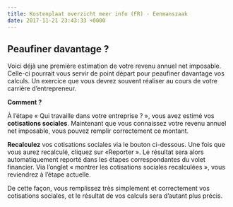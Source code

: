 ```yaml
---
title: Kostenplaat overzicht meer info (FR) - Eenmanszaak
date: 2017-11-21 23:43:33 +0000
---
```

## Peaufiner davantage ?

Voici déjà une première estimation de votre revenu annuel net imposable. Celle-ci pourrait vous servir de point départ pour peaufiner davantage vos calculs. Un exercice que vous devrez souvent réaliser au cours de votre carrière d’entrepreneur.

**Comment ?**

À l’étape « Qui travaille dans votre entreprise ? », vous avez estimé vos **cotisations sociales**. Maintenant que vous connaissez votre revenu annuel net imposable, vous pouvez remplir correctement ce montant.

**Recalculez** vos cotisations sociales via le bouton ci-dessous. Une fois que vous aurez recalculé, cliquez sur «Reporter ». Le résultat sera alors automatiquement reporté dans les étapes correspondantes du volet financier. Via l’onglet « montrer les cotisations sociales recalculées », vous reviendrez à l’étape actuelle.

De cette façon, vous remplissez très simplement et correctement vos cotisations sociales, et le résultat de vos calculs sera d’autant plus précis.